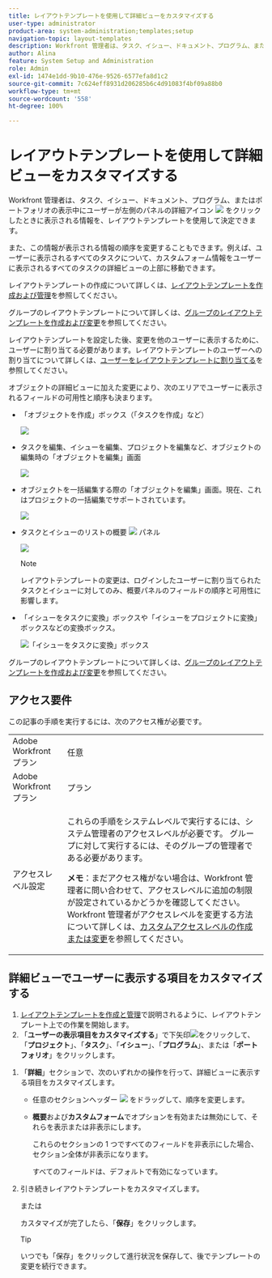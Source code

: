 ```yaml
---
title: レイアウトテンプレートを使用して詳細ビューをカスタマイズする
user-type: administrator
product-area: system-administration;templates;setup
navigation-topic: layout-templates
description: Workfront 管理者は、タスク、イシュー、ドキュメント、プログラム、またはポートフォリオの表示中にユーザーが左側のパネルの「詳細」セクションを選択したときに表示される情報を、レイアウトテンプレートを使用して決定できます。
author: Alina
feature: System Setup and Administration
role: Admin
exl-id: 1474e1dd-9b10-476e-9526-6577efa8d1c2
source-git-commit: 7c624eff8931d206285b6c4d91083f4bf09a88b0
workflow-type: tm+mt
source-wordcount: '558'
ht-degree: 100%

---
```


# レイアウトテンプレートを使用して詳細ビューをカスタマイズする

<!--<span class="preview">The highlighted information on this page refers to functionality not yet generally available. It is available for all customers in the Preview environment and for a select group of customers in the Production environment.</span>-->

Workfront 管理者は、タスク、イシュー、ドキュメント、プログラム、またはポートフォリオの表示中にユーザーが左側のパネルの詳細アイコン ![](assets/project-details-icon.png) をクリックしたときに表示される情報を、レイアウトテンプレートを使用して決定できます。

<!--
or billing record
-->

また、この情報が表示される情報の順序を変更することもできます。例えば、ユーザーに表示されるすべてのタスクについて、カスタムフォーム情報をユーザーに表示されるすべてのタスクの詳細ビューの上部に移動できます。

レイアウトテンプレートの作成について詳しくは、[レイアウトテンプレートを作成および管理](../use-layout-templates/create-and-manage-layout-templates.md)を参照してください。

グループのレイアウトテンプレートについて詳しくは、[グループのレイアウトテンプレートを作成および変更](../../../administration-and-setup/manage-groups/work-with-group-objects/create-and-modify-a-groups-layout-templates.md)を参照してください。

レイアウトテンプレートを設定した後、変更を他のユーザーに表示するために、ユーザーに割り当てる必要があります。レイアウトテンプレートのユーザーへの割り当てについて詳しくは、[ユーザーをレイアウトテンプレートに割り当てる](../use-layout-templates/assign-users-to-layout-template.md)を参照してください。

オブジェクトの詳細ビューに加えた変更により、次のエリアでユーザーに表示されるフィールドの可用性と順序も決まります。


* 「オブジェクトを作成」ボックス（「タスクを作成」など）

  ![](assets/new-task-dialog.png)


* タスクを編集、イシューを編集、プロジェクトを編集など、オブジェクトの編集時の「オブジェクトを編集」画面

  ![](assets/edit-task-screen.png)


* オブジェクトを一括編集する際の「オブジェクトを編集」画面。現在、これはプロジェクトの一括編集でサポートされています。

  ![](assets/customize-edit-projects-in-bulk-box-with-layout-template.png)


* タスクとイシューのリストの概要 ![](assets/summary-panel-icon.png) パネル

  ![](assets/summary-area.png)

  >[!NOTE]
  >
  >レイアウトテンプレートの変更は、ログインしたユーザーに割り当てられたタスクとイシューに対してのみ、概要パネルのフィールドの順序と可用性に影響します。

* 「イシューをタスクに変換」ボックスや「イシューをプロジェクトに変換」ボックスなどの変換ボックス。

  ![「イシューをタスクに変換」ボックス](assets/convert-issue-to-task-box.png)

グループのレイアウトテンプレートについて詳しくは、[グループのレイアウトテンプレートを作成および変更](../../../administration-and-setup/manage-groups/work-with-group-objects/create-and-modify-a-groups-layout-templates.md)を参照してください。

## アクセス要件

この記事の手順を実行するには、次のアクセス権が必要です。

<table style="table-layout:auto"> 
 <col> 
 <col> 
 <tbody> 
  <tr> 
   <td role="rowheader">Adobe Workfront プラン</td> 
   <td>任意</td> 
  </tr> 
  <tr> 
   <td role="rowheader">Adobe Workfront プラン</td> 
   <td>プラン</td> 
  </tr> 
  <tr> 
   <td role="rowheader">アクセスレベル設定</td> 
   <td> <p>これらの手順をシステムレベルで実行するには、システム管理者のアクセスレベルが必要です。
グループに対して実行するには、そのグループの管理者である必要があります。</p> <p><b>メモ</b>：まだアクセス権がない場合は、Workfront 管理者に問い合わせて、アクセスレベルに追加の制限が設定されているかどうかを確認してください。Workfront 管理者がアクセスレベルを変更する方法について詳しくは、<a href="../../../administration-and-setup/add-users/configure-and-grant-access/create-modify-access-levels.md" class="MCXref xref">カスタムアクセスレベルの作成または変更</a>を参照してください。</p> </td> 
  </tr> 
 </tbody> 
</table>

## 詳細ビューでユーザーに表示する項目をカスタマイズする

1. [レイアウトテンプレートを作成と管理](../../../administration-and-setup/customize-workfront/use-layout-templates/create-and-manage-layout-templates.md)で説明されるように、レイアウトテンプレート上での作業を開始します。
1. 「**ユーザーの表示項目をカスタマイズする**」で下矢印![](assets/dropdown-arrow-12x12.png)をクリックして、「**プロジェクト**」、「**タスク**」、「**イシュー**」、「**プログラム**」、または「**ポートフォリオ**」をクリックします。
<!--
, or billing record
-->

1. 「**詳細**」セクションで、次のいずれかの操作を行って、詳細ビューに表示する項目をカスタマイズします。

   * 任意のセクションヘッダー ![](assets/move-icon---dots.png) をドラッグして、順序を変更します。
   * **概要**&#x200B;および&#x200B;**カスタムフォーム**&#x200B;でオプションを有効または無効にして、それらを表示または非表示にします。

     これらのセクションの 1 つですべてのフィールドを非表示にした場合、セクション全体が非表示になります。

     すべてのフィールドは、デフォルトで有効になっています。

1. 引き続きレイアウトテンプレートをカスタマイズします。

   または

   カスタマイズが完了したら、「**保存**」をクリックします。

   >[!TIP]
   >
   >いつでも「保存」をクリックして進行状況を保存して、後でテンプレートの変更を続行できます。
